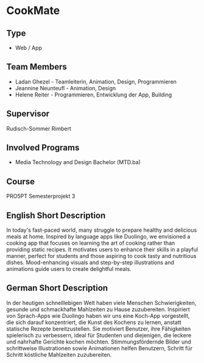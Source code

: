 # CookMate

## Type

- Web / App

## Team Members

- Ladan Ghezel - Teamleiterin, Animation, Design, Programmieren
- Jeannine Neunteufl - Animation, Design
- Helene Reiter - Programmieren, Entwicklung der App, Building

## Supervisor

Rudisch-Sommer Rimbert

## Involved Programs

- Media Technology and Design Bachelor (MTD.ba)

## Course

PRO5PT Semesterprojekt 3

## English Short Description

In today's fast-paced world, many struggle to prepare healthy and delicious meals at home. Inspired by language apps like Duolingo, we envisioned a cooking app that focuses on learning the art of cooking rather than providing static recipes. It motivates users to enhance their skills in a playful manner, perfect for students and those aspiring to cook tasty and nutritious dishes. Mood-enhancing visuals and step-by-step illustrations and animations guide users to create delightful meals.

## German Short Description

In der heutigen schnelllebigen Welt haben viele Menschen Schwierigkeiten, gesunde und schmackhafte Mahlzeiten zu Hause zuzubereiten. Inspiriert von  Sprach-Apps wie Duolingo haben wir uns eine Koch-App vorgestellt, die sich darauf konzentriert, die Kunst des Kochens zu lernen, anstatt statische Rezepte bereitzustellen. Sie motiviert Benutzer, ihre Fähigkeiten spielerisch zu verbessern, ideal für Studenten und diejenigen, die leckere und nahrhafte Gerichte kochen möchten. Stimmungsfördernde Bilder und schrittweise Illustrationen sowie Animationen helfen Benutzern, Schritt für Schritt köstliche Mahlzeiten zuzubereiten.
